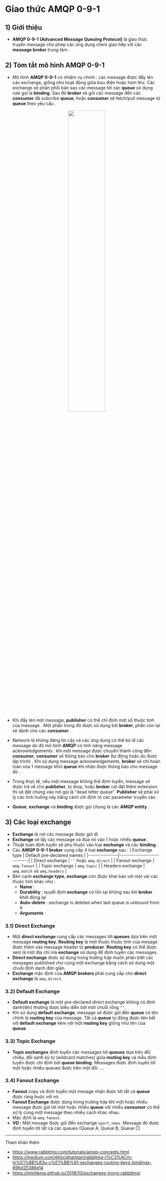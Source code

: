 # Giao thức AMQP 0-9-1
## **1) Giới thiệu**
- **AMQP 0-9-1 (Advanced Message Queuing Protocol)** là giao thức truyền message cho phép các ứng dụng client giao tiếp với các **message broker** trung tâm .
## **2) Tóm tắt mô hình AMQP 0-9-1**
- Mô hình **AMQP 0-9-1** có nhiệm vụ chính : các message được đẩy lên các exchange, giống như hoạt động giữa bưu điện hoặc hòm thư. Các exchange sẽ phân phối bản sao các message tới các **queue** sử dụng rule gọi là **binding**. Sau đó **broker** sẽ gửi các message đến các **consumer** đã subcribe **queue**, hoặc **consumer** sẽ fetch/pull message từ **queue** theo yêu cầu .

    <p align=center><img src=https://i.imgur.com/Hc8CHMS.png width=50%></p>

- Khi đẩy lên một message, **publisher** có thể chỉ định một số thuộc tính của message . Một phần trong đó được sử dụng bởi **broker**, phần còn lại sẽ dành cho các **consumer** .
- Network là không đáng tin cậy và các ứng dụng có thể bỏ lỡ các message do đó mô hình **AMQP** có tính năng message acknowledgements : khi một message được chuyển thành công đến **consumer**, **consumer** sẽ thông báo cho **broker** (tự động hoặc do được lập trình) . Khi sử dụng message acknowledgements, **broker** sẽ chỉ hoàn toàn xóa 1 message khỏi **queue** khi nhận được thông báo cho message đó .
- Trong thực tế, nếu một message không thể định tuyến, message sẽ được trả về cho **publisher**, bị drop, hoặc **broker** cài đặt thêm extension thì sẽ đặt chúng vào nơi gọi là "dead letter queue". **Publisher** sẽ phải xử lý các tình huống này bằng cách chỉ định rõ các parameter truyền vào .
- **Queue**, **exchange** và **binding** được gọi chung là các **AMQP entity** .
## **3) Các loại exchange**
- **Exchange** là nơi các message được gửi đi. 
- **Exchange** sẽ lấy các message và đưa nó vào 1 hoặc nhiều **queue** .
- Thuật toán định tuyến sẽ phụ thuộc vào loại **exchange** và các **binding** .
- Các **AMQP 0-9-1** **broker** cung cấp 4 loại **exchange** sau :
    | Exchange type | Default pre-declared names |
    |---------------|----------------------------|
    | Direct exchange | `''` hoặc `amq.direct` |
    | Fanout exchange | `amq.fanout` |
    | Topic exchange | `amq.topic` |
    | Headers exchange | `amq.match` và `amq.headers` |
- Bên cạnh **exchange type**, **exchange** còn được khai báo với một vài các thuộc tính khác như :
    - **Name** :
    - **Durability** : quyết định **exchange** có tồn tại không sau khi **broker** khởi động lại
    - **Auto-delete** : exchange is deleted when last queue is unbound from it
    - **Arguments** : 
### **3.1) Direct Exchange**
- Một **direct exchange** cung cấp các messages tới **queues** dựa trên một message **routing key**. **Routing key** là một thuộc thuộc tính của mesage được thêm vào message header từ **producer**. **Routing key** có thể được xem là một địa chỉ mà **exchange** sử dụng để định tuyến các messages.
- **Direct exchange** được sử dụng trong trường hợp muốn phân biệt các messages published cho cùng một exchange bằng cách sử dụng một chuỗi định danh đơn giản.
- **Exchange** mặc định của **AMQP brokers** phải cung cấp cho **direct exchange** là `amq.direct`.
### **3.2) Default Exchange**
- **Default exchange** là một pre-declared direct exchange không có định danh(tên) thường được biểu diễn bởi một chuỗi rỗng `""`.
- Khi sử dụng **default exchange**, message sẽ được gửi đến **queue** có tên chính là **routing key** của message. Tất cả **queue** tự động được liên kết với **default exchange** kèm với một **routing key** giống như tên của **queue**.
### **3.3) Topic Exchange**
- **Topic exchanges** định tuyến các messages tới **queues** dựa trên đối chiếu, đối sánh ký tự (wildcard matches) giữa **routing key** và  mẫu định tuyến được chỉ định bởi **queue binding**. Messages được định tuyến tới một hoặc nhiều queues được trên một đối ....
### **3.4) Fanout Exchange**
- **Fanout** copy và định tuyến một mesage nhận được tới tất cả **queue** được ràng buộc với nó.
- **Fanout Exchange** được dùng trong trường hợp khi một hoặc nhiều message được gửi tới một hoặc nhiều **queue** với nhiều **consumer** có thể xử lý cùng một message theo nhiều cách khác nhau.
- Mặc định là `amq.fanout`.
- **VD :** Một mesage được gửi đến exchange `sport_news`. Message đó được định tuyến tới tất cả các queues (Queue A, Queue B, Queue C)
-----------------------
Tham khảo thêm
- https://www.rabbitmq.com/tutorials/amqp-concepts.html
- https://medium.com/@locphamtan/rabbitmq-t%C3%ACm-hi%E1%BB%83u-v%E1%BB%81-exchanges-routing-keys-bindings-896d25386e14
- https://minhkma.github.io/2018/10/exchanges-trong-rabbitmq/